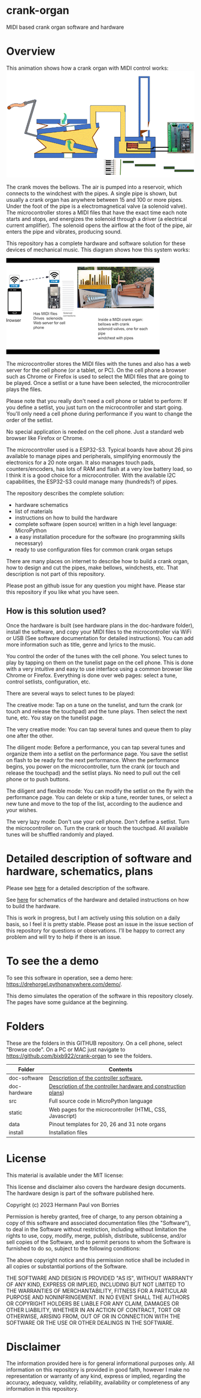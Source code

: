 # crank-organ
MIDI based crank organ software and hardware

# Overview


This animation shows how a crank organ with MIDI control works:
![animated gif for crank organ](animacion_organillo.gif)

The crank moves the bellows. The air is pumped into a reservoir, which connects to the windchest with the pipes. A single pipe is shown, but usually a crank organ has anywhere between 15 and 100 or more pipes. Under the foot of the pipe is a electromagnetical valve (a solenoid valve). The microcontroller stores a MIDI files that have the exact time each note starts and stops, and energizes the solenoid through a driver (a electrical current amplifier). The solenoid opens the airflow at the foot of the pipe, air enters the pipe and vibrates, producing sound. 

This repository has a complete hardware and software solution for these devices of mechanical music. This diagram shows how this system works:

![diagram](diagram.png)

The microcontroller stores the MIDI files with the tunes and also has a web server for the cell phone (or a tablet, or PC). On the cell phone a browser such as Chrome or Firefox is used to select the MIDI files that are going to be played. Once a setlist or a tune have been selected, the microcontroller plays the files.

Please note that you really don't need a cell phone or tablet to perform: If you define a setlist, you just turn on the microcontroller and start going. You'll only need a cell phone during performance if you want to change the order of the setlist.

No special application is needed on the cell phone. Just a standard web browser like Firefox or Chrome.

The microcontroller used is a ESP32-S3. Typical boards have about 26 pins available to manage pipes and peripherals, simplifying enormously the electronics for a 20 note organ. It also manages touch pads, counters/encoders, has lots of RAM and flash at a very low battery load, so I think it is a good choice for a microcontroller.  With the available I2C capabilities, the ESP32-S3 could manage many (hundreds?) of pipes.

The repository describes the complete solution:
* hardware schematics
* list of materials
* instructions on how to build the hardware
* complete software (open source) written in a high level language: MicroPython
* a easy installation procedure for the software (no programming skills necessary)
* ready to use configuration files for common crank organ setups

There are many places on internet to describe how to build a crank organ, how to design and cut the pipes, make bellows, windchests, etc.  That description is not part of this repository.

Please post an github issue for any question you might have. Please star this repository if you like what you have seen.

## How is this solution used?

Once the hardware is built (see hardware plans in the doc-hardware folder), install the software, and copy your MIDI files to the microcontroller via WiFi or USB (See software documentation for detailed instructions). You can add more information such as title, genre and lyrics to the music.

You control the order of the tunes with the cell phone. You select tunes to play by tapping on them on the tunelist page on the cell phone. This is done with a very intuitive and easy to use interface using a common browser like Chrome or Firefox. Everything is done over web pages: select a tune, control setlists, configuration, etc.

There are several ways to select tunes to be played:

The creative mode: Tap on a tune on the tunelist, and turn the crank (or touch and release the touchpad) and the tune plays. Then select the next tune, etc. You stay on the tunelist page.

The very creative mode: You can tap several tunes and queue them to play one after the other.

The diligent mode: Before a performance, you can tap several tunes and organize them into a setlist on the performance page. You save the setlist on flash to be ready for the next performance. When the performance begins, you power on the microcontroller, turn the crank (or touch and release the touchpad) and the setlist plays. No need to pull out the cell phone or to push buttons.

The diligent and flexible mode: You can modify the setlist on the fly with the performance page. You can delete or skip a tune, reorder tunes, or select a new tune and move to the top of the list, according to the audience and your wishes.

The very lazy mode: Don't use your cell phone. Don't define a setlist. Turn the microcontroller on. Turn the crank or touch the touchpad. All available tunes will be shuffled randomly and played. 

# Detailed description of software and hardware, schematics, plans

Please see [here](doc-software/README.md) for a detailed description of the software.

See [here](doc-hardware/README.md) for schematics of the hardware and detailed instructions on how to build the hardware.

This is work in progress, but I am actively using this solution on a daily basis, so I feel it is pretty stable. Please post an issue in the issue section of this repository for questions or observations.  I'll be happy to correct any problem and will try to help if there is an issue.

# To see the a demo
To see this software in operation, see a demo here: https://drehorgel.pythonanywhere.com/demo/.

This demo simulates the operation of the software in this repository closely. The pages have some guidance at the beginning.


# Folders
These are the folders in this GITHUB repository. On a cell phone, select "Browse code". On a PC or MAC just navigate to https://github.com/bixb922/crank-organ to see the folders.

| Folder     | Contents                             |
|------------|--------------------------------------|
|doc-software|[Description of the controller software.](doc-software/README.md) |
|doc-hardware|[Description of the controller hardware and construction plans](doc-hardware/README.md))|
|src| Full source code in MicroPython language |
|static| Web pages for the microcontroller (HTML, CSS, Javascript)   |
|data| Pinout templates for 20, 26 and 31 note organs |
|install|Installation files                      |


# License

This material is available under the MIT license:

This license and disclaimer also covers the hardware design documents. The hardware design is part of the software published here.

Copyright (c) 2023 Hermann Paul von Borries

Permission is hereby granted, free of charge, to any person obtaining a copy
of this software and associated documentation files (the "Software"), to deal
in the Software without restriction, including without limitation the rights
to use, copy, modify, merge, publish, distribute, sublicense, and/or sell
copies of the Software, and to permit persons to whom the Software is
furnished to do so, subject to the following conditions:

The above copyright notice and this permission notice shall be included in all
copies or substantial portions of the Software.

THE SOFTWARE AND DESIGN IS PROVIDED "AS IS", WITHOUT WARRANTY OF ANY KIND, EXPRESS OR
IMPLIED, INCLUDING BUT NOT LIMITED TO THE WARRANTIES OF MERCHANTABILITY,
FITNESS FOR A PARTICULAR PURPOSE AND NONINFRINGEMENT. IN NO EVENT SHALL THE
AUTHORS OR COPYRIGHT HOLDERS BE LIABLE FOR ANY CLAIM, DAMAGES OR OTHER
LIABILITY, WHETHER IN AN ACTION OF CONTRACT, TORT OR OTHERWISE, ARISING FROM,
OUT OF OR IN CONNECTION WITH THE SOFTWARE OR THE USE OR OTHER DEALINGS IN THE
SOFTWARE.

# Disclaimer

The information provided here is for general informational purposes only. All information on this repository is provided in good faith, however I make no representation or warranty of any kind, express or implied, regarding the accuracy, adequacy, validity, reliability, availability or completeness of any information in this repository. 



